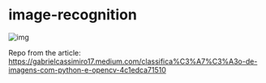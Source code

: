 # image-recognition

![img](https://unsplash.com/photos/ZiQkhI7417A)

Repo from the article: https://gabrielcassimiro17.medium.com/classifica%C3%A7%C3%A3o-de-imagens-com-python-e-opencv-4c1edca71510
